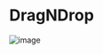 # DragNDrop

![image](https://github.com/wmvieira21/DragNDrop/assets/90009567/c4ce6808-2e58-4e9f-91b7-4ec0ad4acd02)
